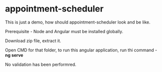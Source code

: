 # appointment-scheduler
This is just a demo, how should appointment-scheduler look and be like.

Prerequisite - Node and Angular must be installed globally.

Download zip file, extract it.

Open CMD for that folder, to run this angular application, run thi command - **ng serve**

No validation has been performred. 
